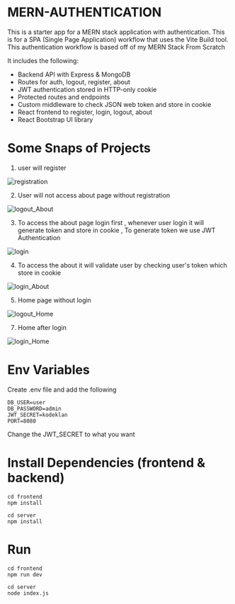 # MERN-AUTHENTICATION
This is a starter app for a MERN stack application with authentication. This is for a SPA (Single Page Application) workflow that uses the Vite Build tool. This authentication workflow is based off of my MERN Stack From Scratch

It includes the following:

* Backend API with Express & MongoDB
* Routes for auth, logout, register, about
* JWT authentication stored in HTTP-only cookie
* Protected routes and endpoints
* Custom middleware to check JSON web token and store in cookie
* React frontend to register, login, logout, about
* React Bootstrap UI library

# Some Snaps of Projects
1. user will register 

![registration](https://github.com/Deepakkushwaha01/MERN-AUTHENTICATION/assets/140472340/631bfa15-3eee-474c-a212-7903360c648b)

2. User will not access about page without registration
   
![logout_About](https://github.com/Deepakkushwaha01/MERN-AUTHENTICATION/assets/140472340/a925535b-601a-4019-a028-3ff8fda29b09)

3. To access the about page login first , whenever user login it will generate token and store in cookie , To generate token we use JWT Authentication

![login](https://github.com/Deepakkushwaha01/MERN-AUTHENTICATION/assets/140472340/a6cbc4cb-8a95-4fde-b34d-80addd66fb79)

4. To access the about it will validate user by checking user's token which store in cookie

![login_About](https://github.com/Deepakkushwaha01/MERN-AUTHENTICATION/assets/140472340/a62c66c1-1d2c-44e1-9373-8d31b7b0173d)

5. Home page without login
   
 ![logout_Home](https://github.com/Deepakkushwaha01/MERN-AUTHENTICATION/assets/140472340/e5350df5-857f-4e95-ab11-12fd97d340ad)

7. Home after login 

![login_Home](https://github.com/Deepakkushwaha01/MERN-AUTHENTICATION/assets/140472340/650fc964-13d0-4a2e-89c1-e2c922383d78)

# Env Variables
 Create .env file and add the following
 ```
DB_USER=user
DB_PASSWORD=admin
JWT_SECRET=kodeklan
PORT=8080
```
Change the JWT_SECRET to what you want

# Install Dependencies (frontend & backend)
 ```
cd frontend
npm install

cd server
npm install
```

# Run 
```
cd frontend
npm run dev

cd server
node index.js
```

